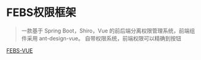 # FEBS权限框架

> 一款基于 Spring Boot，Shiro，Vue 的前后端分离权限管理系统，前端组件采用 ant-design-vue。
> 自带权限系统，前端权限可以精确到按钮


[FEBS-VUE](https://www.oschina.net/news/104024/febs-vue-version-released)
